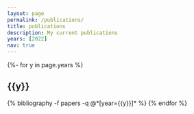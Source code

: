 ```yaml
---
layout: page
permalink: /publications/
title: publications
description: My current publications
years: [2022]
nav: true
---
```

<!-- _pages/publications.md -->
<div class="publications">

<!-- commented out since I have no papers! -->
{%- for y in page.years %}
  <h2 class="year">{{y}}</h2>
  {% bibliography -f papers -q @*[year={{y}}]* %}
{% endfor %}

</div>
